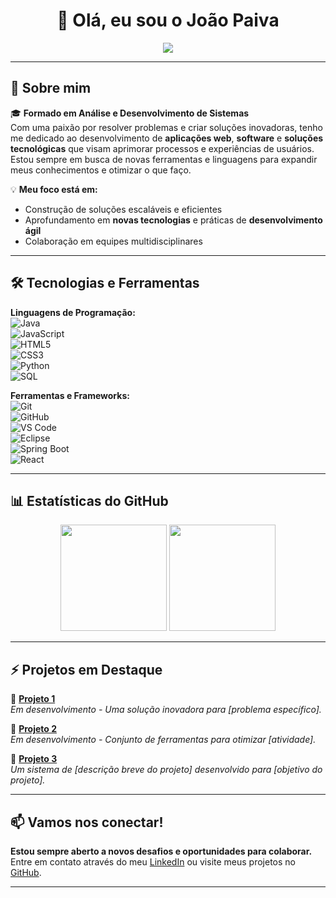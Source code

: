 <h1 align="center">👋 Olá, eu sou o João Paiva</h1>

<p align="center">
  <img src="https://readme-typing-svg.herokuapp.com?color=%2300FF00&size=22&center=true&vCenter=true&width=500&lines=Apaixonado+por+programação+e+desafios;Cada+código+é+uma+evolução!;A+evolução+nunca+para!" />
</p>

---

## 🚀 Sobre mim  
🎓 **Formado em Análise e Desenvolvimento de Sistemas**  
Com uma paixão por resolver problemas e criar soluções inovadoras, tenho me dedicado ao desenvolvimento de **aplicações web**, **software** e **soluções tecnológicas** que visam aprimorar processos e experiências de usuários. Estou sempre em busca de novas ferramentas e linguagens para expandir meus conhecimentos e otimizar o que faço.

💡 **Meu foco está em:**  
- Construção de soluções escaláveis e eficientes  
- Aprofundamento em **novas tecnologias** e práticas de **desenvolvimento ágil**  
- Colaboração em equipes multidisciplinares

---

## 🛠️ Tecnologias e Ferramentas  

**Linguagens de Programação:**  
![Java](https://img.shields.io/badge/Java-ED8B00?style=for-the-badge&logo=java&logoColor=white)  
![JavaScript](https://img.shields.io/badge/JavaScript-F7DF1E?style=for-the-badge&logo=javascript&logoColor=black)  
![HTML5](https://img.shields.io/badge/HTML5-E34F26?style=for-the-badge&logo=html5&logoColor=white)  
![CSS3](https://img.shields.io/badge/CSS3-1572B6?style=for-the-badge&logo=css3&logoColor=white)  
![Python](https://img.shields.io/badge/Python-3776AB?style=for-the-badge&logo=python&logoColor=white)  
![SQL](https://img.shields.io/badge/SQL-4479A1?style=for-the-badge&logo=mysql&logoColor=white)  

**Ferramentas e Frameworks:**  
![Git](https://img.shields.io/badge/Git-F05032?style=for-the-badge&logo=git&logoColor=white)  
![GitHub](https://img.shields.io/badge/GitHub-181717?style=for-the-badge&logo=github&logoColor=white)  
![VS Code](https://img.shields.io/badge/VS%20Code-007ACC?style=for-the-badge&logo=visual-studio-code&logoColor=white)  
![Eclipse](https://img.shields.io/badge/Eclipse-2C2255?style=for-the-badge&logo=eclipse&logoColor=white)  
![Spring Boot](https://img.shields.io/badge/Spring%20Boot-6DB33F?style=for-the-badge&logo=spring&logoColor=white)  
![React](https://img.shields.io/badge/React-61DAFB?style=for-the-badge&logo=react&logoColor=black)

---

## 📊 Estatísticas do GitHub  
<div align="center">
  <img height="170em" src="https://github-readme-stats.vercel.app/api?username=joaopaiva44&show_icons=true&theme=radical&count_private=true" />
  <img height="170em" src="https://github-readme-streak-stats.herokuapp.com/?user=joaopaiva44&theme=radical" />
</div>  

---

## ⚡ Projetos em Destaque  

🔹 [**Projeto 1**](https://github.com/joaopaiva44/Projeto1)  
*Em desenvolvimento - Uma solução inovadora para [problema específico].*

🔹 [**Projeto 2**](https://github.com/joaopaiva44/Projeto2)  
*Em desenvolvimento - Conjunto de ferramentas para otimizar [atividade].*

🔹 [**Projeto 3**](https://github.com/joaopaiva44/Projeto3)  
*Um sistema de [descrição breve do projeto] desenvolvido para [objetivo do projeto].*

---

## 📫 Vamos nos conectar!  
**Estou sempre aberto a novos desafios e oportunidades para colaborar.**  
Entre em contato através do meu [LinkedIn](https://www.linkedin.com/in/jo%C3%A3o-victor-de-freitas-paiva-b51a29228/) ou visite meus projetos no [GitHub](https://github.com/joaopaiva44).

---

